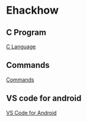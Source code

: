 # Ehackhow

## C Program

[C Language](main.md)

## Commands

[Commands](commands.md)

## VS code for android

[VS Code for Android](VS_code_installation_for_Mobile.md)
